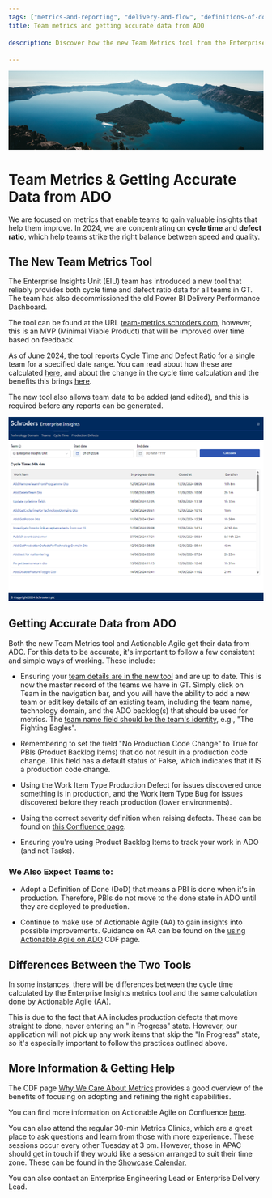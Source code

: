 ```yaml
---
tags: ["metrics-and-reporting", "delivery-and-flow", "definitions-of-done-ready"]
title: Team metrics and getting accurate data from ADO

description: Discover how the new Team Metrics tool from the Enterprise Insights Unit enhances agile teams by providing precise cycle time and defect ratio data, crucial for balancing speed and quality. Learn best practices to maintain data accuracy from ADO, and understand differences with Actionable Agile for improved product development.

---
```



![An island in the water](Team%20metrics%20and%20getting%20accurate%20data%20from%20ADO_media/media/image1.jpeg)

# Team Metrics & Getting Accurate Data from ADO



We are focused on metrics that enable teams to gain valuable insights that help them improve. In 2024, we are concentrating on **cycle time** and **defect ratio**, which help teams strike the right balance between speed and quality.

## The New Team Metrics Tool

The Enterprise Insights Unit (EIU) team has introduced a new tool that reliably provides both cycle time and defect ratio data for all teams in GT. The team has also decommissioned the old Power BI Delivery Performance Dashboard.

The tool can be found at the URL [team-metrics.schroders.com](http://team-metrics.schroders.com/), however, this is an MVP (Minimal Viable Product) that will be improved over time based on feedback.

As of June 2024, the tool reports Cycle Time and Defect Ratio for a single team for a specified date range. You can read about how these are calculated [here](https://confluence.schroders.com/pages/viewpage.action?pageId=147890214), and about the change in the cycle time calculation and the benefits this brings [here](https://confluence.schroders.com/display/DN/Metrics:+Aligning+the+new+Enterprise+Insights+tool+to+Actionable+Agile).

The new tool also allows team data to be added (and edited), and this is required before any reports can be generated.

![A screenshot of a computer](Team%20metrics%20and%20getting%20accurate%20data%20from%20ADO_media/media/image2.png)

## Getting Accurate Data from ADO

Both the new Team Metrics tool and Actionable Agile get their data from ADO. For this data to be accurate, it's important to follow a few consistent and simple ways of working. These include:

- Ensuring your [team details are in the new tool](https://team-metrics.schroders.com/teams) and are up to date. This is now the master record of the teams we have in GT. Simply click on Team in the navigation bar, and you will have the ability to add a new team or edit key details of an existing team, including the team name, technology domain, and the ADO backlog(s) that should be used for metrics. The [team name field should be the team's identity](https://confluence.schroders.com/pages/viewpage.action?pageId=147888805), e.g., "The Fighting Eagles".

- Remembering to set the field "No Production Code Change" to True for PBIs (Product Backlog Items) that do not result in a production code change. This field has a default status of False, which indicates that it IS a production code change.

- Using the Work Item Type Production Defect for issues discovered once something is in production, and the Work Item Type Bug for issues discovered before they reach production (lower environments).

- Using the correct severity definition when raising defects. These can be found on [this Confluence page](https://confluence.schroders.com/pages/viewpage.action?spaceKey=SM&title=Incident+Management).

- Ensuring you're using Product Backlog Items to track your work in ADO (and not Tasks).

### We Also Expect Teams to:

- Adopt a Definition of Done (DoD) that means a PBI is done when it's in production. Therefore, PBIs do not move to the done state in ADO until they are deployed to production.

- Continue to make use of Actionable Agile (AA) to gain insights into possible improvements. Guidance on AA can be found on the [using Actionable Agile on ADO](https://schroders365eur.sharepoint.com/sites/myschroders/content/Pages/CorporatePages/uvdmNFbhGhzyMpGgOHA/0760f6f1-b30a-49ee-8b21-b6a913ea3014.aspx) CDF page.

## Differences Between the Two Tools

In some instances, there will be differences between the cycle time calculated by the Enterprise Insights metrics tool and the same calculation done by Actionable Agile (AA).

This is due to the fact that AA includes production defects that move straight to done, never entering an "In Progress" state. However, our application will not pick up any work items that skip the "In Progress" state, so it's especially important to follow the practices outlined above.

## More Information & Getting Help

The CDF page [Why We Care About Metrics](https://schroders365eur.sharepoint.com/sites/myschroders/content/Pages/CorporatePages/AxES3qYq3pYZaIjkYGCfsA/27ec752f-b29e-4d63-b345-b217b913e7ba.aspx) provides a good overview of the benefits of focusing on adopting and refining the right capabilities.

You can find more information on Actionable Agile on Confluence [here](https://confluence.schroders.com/pages/viewpage.action?pageId=179523543).

You can also attend the regular 30-min Metrics Clinics, which are a great place to ask questions and learn from those with more experience. These sessions occur every other Tuesday at 3 pm. However, those in APAC should get in touch if they would like a session arranged to suit their time zone. These can be found in the [Showcase Calendar.](https://schroders365eur.sharepoint.com/sites/myschroders/content/Pages/CorporatePages/ZnItogF7IpiI2HA9asSMiA/7a36a2d9-a072-4240-892f-ea810b209be8.aspx)

You can also contact an Enterprise Engineering Lead or Enterprise Delivery Lead.
